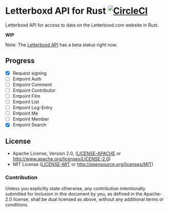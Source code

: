 # Letterboxd API for Rust [![CircleCI](https://circleci.com/gh/boxdot/letterboxd-rs/tree/master.svg?style=shield)](https://circleci.com/gh/boxdot/letterboxd-rs/tree/master)

Letterboxd API for access to data on the Letterboxd.com website in Rust.

**WIP**

Note: The [Letterboxd API](http://letterboxd-api.dev.cactuslab.com) has a beta status right now.

## Progress

- [x] Request signing
- [ ] Entpoint Auth
- [ ] Entpoint Comment
- [ ] Entpoint Contributor
- [ ] Entpoint Film
- [ ] Entpoint List
- [ ] Entpoint Log-Entry
- [ ] Entpoint Me
- [ ] Entpoint Member
- [x] Entpoint Search

## License

 * Apache License, Version 2.0, ([LICENSE-APACHE](LICENSE-APACHE) or
   http://www.apache.org/licenses/LICENSE-2.0)
 * MIT License ([LICENSE-MIT](LICENSE-MIT) or
   http://opensource.org/licenses/MIT)

### Contribution

Unless you explicitly state otherwise, any contribution intentionally submitted
for inclusion in this document by you, as defined in the Apache-2.0 license,
shall be dual licensed as above, without any additional terms or conditions.

